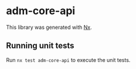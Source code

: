 # adm-core-api

This library was generated with [Nx](https://nx.dev).

## Running unit tests

Run `nx test adm-core-api` to execute the unit tests.

